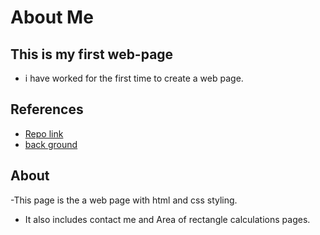 # About Me
## This is my first web-page
- i have worked for the first time to create a web page.

## References

-  [Repo link](https://github.com/profcase/about-me-00)
-  [back ground](https://www.freepik.com/free-photos-vectors/white-background)

## About

-This page is the a web page with html and css styling.
- It also includes contact me and Area of rectangle calculations pages.


 
   
